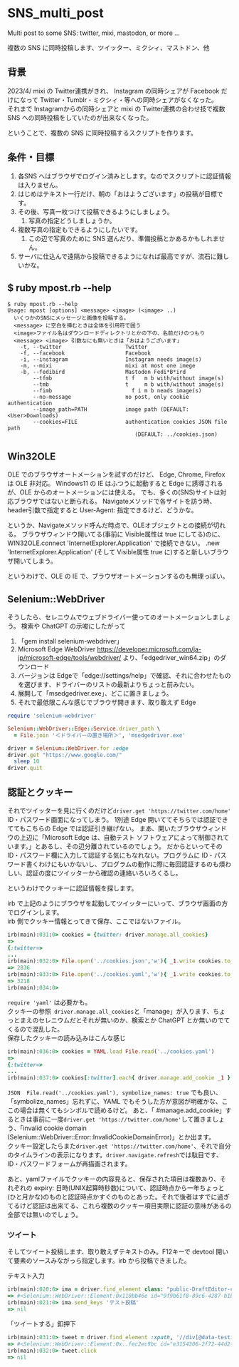 # SNS_multi_post
Multi post to some SNS: twitter, mixi, mastodon, or more ...

複数の SNS に同時投稿します、ツイッター、ミクシィ、マストドン、他

## 背景
2023/4/ mixi の Twitter連携がきれ、
Instagram の同時シェアが Facebook だけになって Twitter・Tumblr・ミクシィ・等への同時シェアがなくなった。  
それまで Instagramからの同時シェアと mixi の Twitter連携の合わせ技で複数SNS への同時投稿をしていたのが出来なくなった。

ということで、複数の SNS に同時投稿するスクリプトを作ります。

## 条件・目標
1. 各SNS へはブラウザでログイン済みとします。なのでスクリプトに認証情報は入りません。
2. はじめはテキスト一行だけ、朝の「おはようございます」の投稿が目標です。
3. その後、写真一枚つけて投稿できるようにしましょう。
   1. 写真の指定どうしましょうか。
4. 複数写真の指定もできるようにしたいです。
   1. この辺で写真のために SNS 選んだり、準備投稿とかあるかもしれません。
5. サーバに仕込んで遠隔から投稿できるようになれば最高ですが、流石に難しいかな。

## $ ruby mpost.rb --help
```
$ ruby mpost.rb --help
Usage: mpost [options] <message> <image> (<image> ..)
  いくつかのSNSにメッセージと画像を投稿する。
  <message> に空白を挿むときは全体を引用符で囲う
  <image>ファイル名はダウンロードディレクトリとかの下の、名前だけのつもり
  <message> <image> 引数なにも無いときは「おはようございます」
    -t, --twitter                    Twitter
    -f, --facebook                   Facebook
    -i, --instagram                  Instagram needs image(s)
    -m, --mixi                       mixi at most one imege
    -b, --fedibird                   Mastodon Fedi*B*ird
        --tfmb                       t f   m b with/without image(s)
        --tmb                        t     m b with/without image(s)
        --fimb                         f i m b neads image(s)
        --no-message                 no post, only cookie authentication
        --image_path=PATH            image path (DEFAULT: <User>Downloads)
        --cookies=FILE               authentication cookies JSON file path
                                        (DEFAULT: ../cookies.json)
```

## Win32OLE
OLE でのブラウザオートメーションを試すのだけど、
Edge, Chrome, Firefox は OLE 非対応。
Windows11 の IE はふつうに起動すると Edge に誘導されるが、OLE からのオートメーションには使える。
でも、多くの(SNS)サイトは対応ブラウザではないと断られる。
Navigateメソッドで各サイトを訪う時、header引数で指定すると User-Agent: 指定できるけど、どうかな。

というか、Navigateメソッド呼んだ時点で、OLEオブジェクトとの接続が切れる。
ブラウザウィンドウ開いてる(事前に Visible属性は true にしてる)のに、WIN32OLE.connect 'InternetExplorer.Application' で接続できない。
.new 'InternetExplorer.Application' (そして Visible属性 true に)すると新しいブラウザ開いてしまう。

というわけで、OLE の IE で、ブラウザオートメーションするのも無理っぽい。

## Selenium::WebDriver
そうしたら、セレニウムでウェブドライバー使ってのオートメーションしましょう。
検索や ChatGPT の示唆にしたがって
1. 「gem install selenium-webdriver」
2. Microsoft Edge WebDriver
https://developer.microsoft.com/ja-jp/microsoft-edge/tools/webdriver/
より、「edgedriver_win64.zip」のダウンロード
  1. バージョンは Edgeで「edge://settings/help」で確認、それに合わせたものを選びます、ドライバーのリストの最新よりちょっと前みたい。
  2. 展開して「msedgedriver.exe」、どこに置きましょう。
3. それで最低限こんな感じでブラウザ開きます、取り敢えず Edge
```ruby
require 'selenium-webdriver'

Selenium::WebDriver::Edge::Service.driver_path \
  = File.join '＜ドライバーの置き場所＞', 'msedgedriver.exe'

driver = Selenium::WebDriver.for :edge
driver.get "https://www.google.com/"
  sleep 10
driver.quit
```
## 認証とクッキー
それでツイッターを見に行くのだけど```driver.get 'https://twitter.com/home'```
ID・パスワード画面になってしまう。
1別途 Edge 開いててそちらでは認証できててもこちらの Edge では認証引き継げない。
まあ、開いたブラウザウィンドウの上辺に「Microsoft Edge は、自動テスト ソフトウェアによって制御されています。」とあるし、その辺分離されているのでしょう。
だからといってその ID・パスワード欄に入力して認証する気にもなれない。プログラムに ID・パスワード書くわけにもいかないし、プログラムの動作に際に毎回認証するのも煩わしい、認証の度にツイッターから確認の連絡いろいろくるし。

というわけでクッキーに認証情報を探します。

irb で上記のようにブラウザを起動してツイッターにいって、ブラウザ画面の方でログインします。  
irb 側でクッキー情報とってきて保存、ここではないファイル。
```ruby
irb(main):031:0> cookies = {twitter: driver.manage.all_cookies}
=>
{:twitter=>
...
irb(main):032:0> File.open('../cookies.json','w'){ _1.write cookies.to_json }
=> 2836
irb(main):033:0> File.open('../cookies.yaml','w'){ _1.write cookies.to_yaml }
=> 3218
irb(main):034:0>
```
```require 'yaml'``` は必要かも。  
クッキーの参照``` driver.manage.all_cookies```と「manage」が入ります、ちょっとまえのセレニウムだとそれが無いのか、検索とか ChatGPT とか無いのでてくるので混乱した。  
保存したクッキーの読み込みはこんな感じ
```ruby
irb(main):036:0> cookies = YAML.load File.read('../cookies.yaml')
=>
{:twitter=>
...
irb(main):037:0> cookies[:twitter].each{ driver.manage.add_cookie _1 }
```
```JSON  File.read('../cookies.yaml'), symbolize_names: true``` でも良い、「symbolize_names」忘れずに、YAML でもそうした方が意図が明確かな、ここの場合は無くてもシンボルで読めるけど。
あと、「 #manage.add_cookie」するときは事前に一度```driver.get 'https://twitter.com/home'```して置きましょう、「invalid cookie domain (Selenium::WebDriver::Error::InvalidCookieDomainError)」とか出ます。  
クッキー設定したらまた```driver.get 'https://twitter.com/home'```、それで自分のタイムラインの表示になります。```driver.navigate.refresh```では駄目です、ID・パスワードフォームが再描画されます。

あと、yamlファイルでクッキーの内容見ると、保存された項目は複数あり、それぞれの expiry: 日時(UNIX起算時秒数)について、認証時点から一年ちょっと(ひと月かな)のものと認証時点かすぐのものとあった。それで後者はすでに過ぎてるけど認証は出来てる、これら複数のクッキー項目実際に認証の意味があるの全部では無いのでしょう。

### ツイート
そしてツイート投稿します、取り敢えずテキストのみ。F12キーで devtool 開いて要素のソースみながっら指定します。irb から投稿できました。

テキスト入力
```ruby
irb(main):020:0> ima = driver.find_element class: "public-DraftEditor-content"
=> #<Selenium::WebDriver::Element:0x110bb46e id="9f9b61f8-89c6-4287-b1ba-3fd674dd1ccd">
irb(main):021:0> ima.send_keys 'テスト投稿'
=> nil
```

「ツイートする」釦押下
```ruby
irb(main):031:0> tweet = driver.find_element :xpath, '//div[@data-testid="tweetButtonInline"]'
=> #<Selenium::WebDriver::Element:0x..fec2ec9bc id="e3154306-2f72-44d2-8d54-ada4eb3810d4">
irb(main):032:0> tweet.click
=> nil
```
